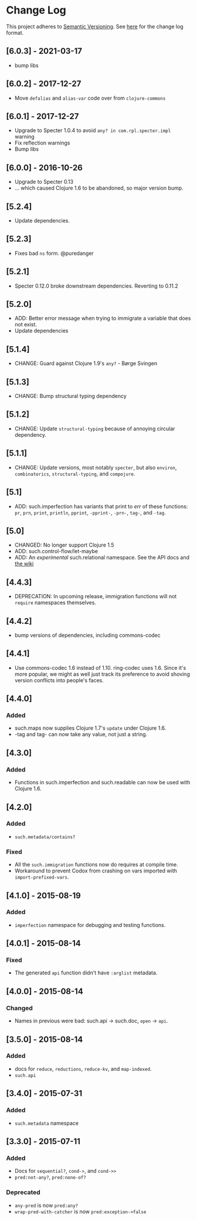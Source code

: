 # Change Log
This project adheres to [Semantic Versioning](http://semver.org/).
See [here](http://keepachangelog.com/) for the change log format.

## [6.0.3] - 2021-03-17
- bump libs

## [6.0.2] - 2017-12-27
- Move `defalias` and `alias-var` code over from `clojure-commons`

## [6.0.1] - 2017-12-27
- Upgrade to Specter 1.0.4 to avoid `any? in com.rpl.specter.impl` warning
- Fix reflection warnings
- Bump libs

## [6.0.0] - 2016-10-26
- Upgrade to Specter 0.13
- ... which caused Clojure 1.6 to be abandoned, so major version bump.

## [5.2.4]
- Update dependencies.

## [5.2.3]
- Fixes bad `ns` form. @puredanger

## [5.2.1]
- Specter 0.12.0 broke downstream dependencies. Reverting to 0.11.2

## [5.2.0]
- ADD: Better error message when trying to immigrate a variable that does not exist.
- Update dependencies

## [5.1.4]
- CHANGE: Guard against Clojure 1.9's `any?` - Børge Svingen

## [5.1.3]
- CHANGE: Bump structural typing dependency

## [5.1.2]
- CHANGE: Update `structural-typing` because of annoying circular dependency.

## [5.1.1]
- CHANGE: Update versions, most notably `specter`, but also `environ`,
  `combinatorics`, `structural-typing`, and `compojure`.

## [5.1]
- ADD: such.imperfection has variants that print to *err* of these functions:
  `pr`, `prn`, `print`, `println`, `pprint`, `-pprint-`, `-prn-`, `tag-`, and `-tag`.

## [5.0]
- CHANGED: No longer support Clojure 1.5
- ADD: such.control-flow/let-maybe
- ADD: An *experimental* such.relational namespace. See the API docs and [the wiki](https://github.com/marick/suchwow/wiki/such.relational)

## [4.4.3]
- DEPRECATION: In upcoming release, immigration functions will not `require` namespaces themselves.

## [4.4.2]

- bump versions of dependencies, including commons-codec

## [4.4.1]

- Use commons-codec 1.6 instead of 1.10. ring-codec uses 1.6. Since it's more popular,
  we might as well just track its preference to avoid shoving version conflicts into
  people's faces.

## [4.4.0]

### Added

- such.maps now supplies Clojure 1.7's `update` under Clojure 1.6.
- -tag and tag- can now take any value, not just a string.

## [4.3.0]

### Added

- Functions in such.imperfection and such.readable can now be used with Clojure 1.6.

## [4.2.0]

### Added
- `such.metadata/contains?`

### Fixed
- All the `such.immigration` functions now do requires at compile time.
- Workaround to prevent Codox from crashing on vars imported with `import-prefixed-vars`.

## [4.1.0] - 2015-08-19

### Added
- `imperfection` namespace for debugging and testing functions.

## [4.0.1] - 2015-08-14

### Fixed

- The generated `api` function didn't have `:arglist` metadata.

## [4.0.0] - 2015-08-14

### Changed

- Names in previous were bad: such.api -> such.doc, `open` -> `api`.

## [3.5.0] - 2015-08-14

### Added
- docs for `reduce`, `reductions`, `reduce-kv`, and `map-indexed`.
- `such.api`

## [3.4.0] - 2015-07-31

### Added
- `such.metadata` namespace

## [3.3.0] - 2015-07-11

### Added
- Docs for `sequential?`, `cond->`, and `cond->>`
- `pred:not-any?`, `pred:none-of?`

### Deprecated
- `any-pred` is now `pred:any?`
- `wrap-pred-with-catcher` is now `pred:exception->false`


